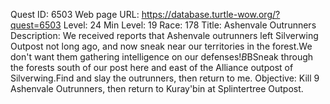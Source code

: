Quest ID: 6503
Web page URL: https://database.turtle-wow.org/?quest=6503
Level: 24
Min Level: 19
Race: 178
Title: Ashenvale Outrunners
Description: We received reports that Ashenvale outrunners left Silverwing Outpost not long ago, and now sneak near our territories in the forest.We don't want them gathering intelligence on our defenses!$B$BSneak through the forests south of our post here and east of the Alliance outpost of Silverwing.Find and slay the outrunners, then return to me.
Objective: Kill 9 Ashenvale Outrunners, then return to Kuray'bin at Splintertree Outpost.
